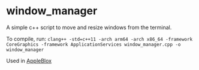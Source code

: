 # window_manager
A simple c++ script to move and resize windows from the terminal.

To compile, run: `clang++ -std=c++11 -arch arm64 -arch x86_64 -framework CoreGraphics -framework ApplicationServices window_manager.cpp -o window_manager`

Used in [AppleBlox](https://github.com/OrigamingWasTaken/appleblox)
